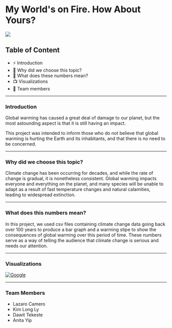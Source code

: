 # My World's on Fire. How About Yours? 


<img style="-webkit-user-select:none; display:block; margin:auto; padding:env(safe-area-inset-top) env(safe-area-inset-right) env(safe-area-inset-bottom) env(safe-area-inset-left);" src="https://www.colorado.edu/ecenter/sites/default/files/page/global-climate-change3.jpeg">

## Table of Content
- ⚡ Introduction
- 🔭 Why did we choose this topic?
- 🌱 What does these numbers mean?  
- 📺 Visualizations 
- 👯 Team members


---
### Introduction

Global warming has caused a great deal of damage to our planet, but the most astounding aspect is that it is still having an impact. 

This project was intended to inform those who do not believe that global warming is hurting the Earth and its inhabitants, and that there is no need to be concerned.

---

### Why did we choose this topic?
Climate change has been occurring for decades, and while the rate of change is gradual, it is nonetheless consistent. Global warming impacts everyone and everything on the planet, and many species will be unable to adapt as a result of fast temperature changes and natural calamities, leading to widespread extinction. 

---

### What does this numbers mean?

In this project, we used csv files containing climate change data going back over 100 years to produce a bar graph and a warming stipe to show the consequences of global warming over this period of time. These numbers serve as a way of telling the audience that climate change is serious and needs our attention.

---
### Visualizations

[![Google](https://img.shields.io/website?label=google.com&style=for-the-badge&url=https://codestackr.com)](https://google.com)


---
### Team Members
 
- Lazaro Camero
- Kim Long Ly
- Dawit Tekeste
- Anita Yip








